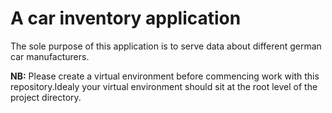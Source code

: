 # A car inventory application

The sole purpose of this application is to serve data about different german car manufacturers.

**NB:** Please create a virtual environment before commencing work with this repository.Idealy your virtual environment should
sit at the root level of the project directory.
